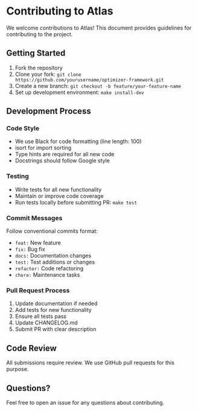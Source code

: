 # Contributing to Atlas

We welcome contributions to Atlas! This document provides guidelines for contributing to the project.

## Getting Started

1. Fork the repository
2. Clone your fork: `git clone https://github.com/yourusername/optimizer-framework.git`
3. Create a new branch: `git checkout -b feature/your-feature-name`
4. Set up development environment: `make install-dev`

## Development Process

### Code Style

- We use Black for code formatting (line length: 100)
- isort for import sorting
- Type hints are required for all new code
- Docstrings should follow Google style

### Testing

- Write tests for all new functionality
- Maintain or improve code coverage
- Run tests locally before submitting PR: `make test`

### Commit Messages

Follow conventional commits format:
- `feat:` New feature
- `fix:` Bug fix
- `docs:` Documentation changes
- `test:` Test additions or changes
- `refactor:` Code refactoring
- `chore:` Maintenance tasks

### Pull Request Process

1. Update documentation if needed
2. Add tests for new functionality
3. Ensure all tests pass
4. Update CHANGELOG.md
5. Submit PR with clear description

## Code Review

All submissions require review. We use GitHub pull requests for this purpose.

## Questions?

Feel free to open an issue for any questions about contributing.
